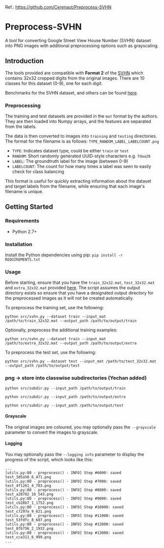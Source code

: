 Ref.: https://github.com/Cerenaut/Preprocess-SVHN

# Preprocess-SVHN
A tool for converting Google Street View House Number (SVHN) dataset into PNG images with additional preprocessing options such as grayscaling.

## Introduction
The tools provided are compatible with **Format 2** of the [SVHN](http://ufldl.stanford.edu/housenumbers/) which contains 32x32 cropped digits from the original images. There are 10 classes for this dataset (0-9), one for each digit.

Benchmarks for the SVHN dataset, and others can be found [here](https://rodrigob.github.io/are_we_there_yet/build/classification_datasets_results.html#5356484e).

### Preprocessing
The training and test datasets are provided in the `mat` format by the authors.
They are then loaded into Numpy arrays, and the features are separated from the labels.

The data is then converted to images into `training` and `testing` directories. The format
for the filename is as follows: `TYPE_RANDOM_LABEL_LABELCOUNT.png`

- `TYPE`: Indicates dataset type, could be either `train` or `test`
- `RANDOM`: Short randomly generated UUID-style characters e.g. `7daa28`
- `LABEL`: The groundtruth label for the image (between 0-9)
- `LABELCOUNT`: The count for how many times a label was seen to easily check for class balancing

This format is useful for quickly extracting information about the dataset and target labels from the filename, while ensuring that each image's filename is unique.

## Getting Started

### Requirements
- Python 2.7+

### Installation

Install the Python dependencies using pip: `pip install -r REQUIREMENTS.txt`

### Usage

Before starting, ensure that you have the `train_32x32.mat`, `test_32x32.mat` and `extra_32x32.mat` provided [here](http://ufldl.stanford.edu/housenumbers/). The script assumes the output directory exists so ensure that you have a designated output directory for the preprocessed images as it will not be created automatically.

To preprocess the training set, use the following:

`python src/svhn.py --dataset train --input_mat /path/to/train_32x32.mat --output_path /path/to/output/train`

Optionally, preprocess the additional training examples:

`python src/svhn.py --dataset train --input_mat /path/to/extra_32x32.mat --output_path /path/to/output/extra`

To preprocess the test set, use the following:

`python src/svhn.py --dataset test --input_mat /path/to/test_32x32.mat --output_path /path/to/output/test`

### png -> store into classwise subdirectories (Yechan added)

`python src/subdir.py --input_path /path/to/output/train`

`python src/subdir.py --input_path /path/to/output/extra`

`python src/subdir.py --input_path /path/to/output/test`

#### Grayscale

The original images are coloured, you may optionally pass the `--grayscale` parameter to convert the images to grayscale.

#### Logging

You may optionally pass the `--logging info` parameter to display the progress of the script, which looks like this:

```
...
[utils.py:80 - preprocess() - INFO] Step #6000: saved test_3d5a50_6_471.png
[utils.py:80 - preprocess() - INFO] Step #7000: saved test_4f1261_4_703.png
[utils.py:80 - preprocess() - INFO] Step #8000: saved test_a28782_10_543.png
[utils.py:80 - preprocess() - INFO] Step #9000: saved test_cb28b7_1_1752.png
[utils.py:80 - preprocess() - INFO] Step #10000: saved test_c7297a_9_621.png
[utils.py:80 - preprocess() - INFO] Step #11000: saved test_53fdfc_8_687.png
[utils.py:80 - preprocess() - INFO] Step #12000: saved test_0fb756_2_1932.png
[utils.py:80 - preprocess() - INFO] Step #13000: saved test_cca311_6_999.png
...
```
